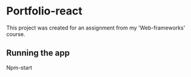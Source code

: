 # Portfolio-react
This project was created for an assignment from my 'Web-frameworks' course.

## Running the app
Npm-start
